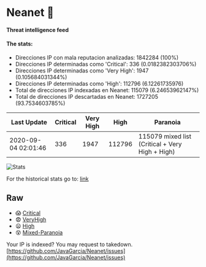 # Neanet :hocho:
#### Threat intelligence feed
#### The stats:

- Direcciones IP con mala reputacion analizadas: 1842284 (100%)
- Direcciones IP determinadas como 'Critical':  336 (0.0182382303706%)
- Direcciones IP determinadas como 'Very High':  1947 (0.105684031344%)
- Direcciones IP determinadas como 'High':  112796 (6.12261735976)
- Total de direcciones IP indexadas en Neanet:  115079 (6.24653962147%)
- Total de direcciones IP descartadas en Neanet:  1727205 (93.7534603785%)

| Last Update | Critical | Very High | High | Paranoia |
| --- | --- | --- | --- | --- |
| 2020-09-04 02:01:46 | 336 | 1947 | 112796 | 115079 mixed list (Critical + Very High + High)|

![Stats](https://docs.google.com/spreadsheets/d/e/2PACX-1vSnaNMIXVabIpDJjufMlzH7poXnshF3mgd8Is1g9ytUEzVsP5my4Trn8f-xkoLLQ38xpL3HtmUexLo6/pubchart?oid=501124687&format=image)

For the historical stats go to: [link](/stats.csv)
## Raw
- :scream: [Critical](https://raw.githubusercontent.com/JavaGarcia/Neanet/master/blacklists/neanet_critical.txt)
- :fearful: [VeryHigh](https://raw.githubusercontent.com/JavaGarcia/Neanet/master/blacklists/neanet_veryHigh.txtt)
- :frowning: [High](https://raw.githubusercontent.com/JavaGarcia/Neanet/master/blacklists/neanet_high.txt)
- :dizzy_face: [Mixed-Paranoia](https://raw.githubusercontent.com/JavaGarcia/Neanet/master/blacklists/neanet_all.txt)


Your IP is indexed? You may request to takedown. [https://github.com/JavaGarcia/Neanet/issues](https://github.com/JavaGarcia/Neanet/issues)



















































































































































































































































































































































































































































































































































